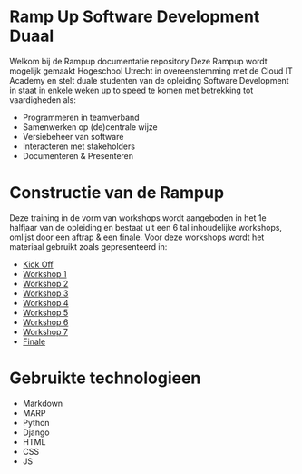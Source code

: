 # Ramp Up Software Development Duaal
Welkom  bij de Rampup documentatie repository
Deze Rampup wordt mogelijk gemaakt Hogeschool Utrecht in overeenstemming met de Cloud IT Academy en stelt duale studenten van de opleiding Software Development in staat in enkele weken up to speed te komen met betrekking tot vaardigheden als:
- Programmeren in teamverband
- Samenwerken op (de)centrale wijze
- Versiebeheer van software
- Interacteren met stakeholders
- Documenteren & Presenteren

# Constructie van de Rampup
Deze training in de vorm van workshops wordt aangeboden in het 1e halfjaar van de opleiding en bestaat uit een 6 tal inhoudelijke workshops, omlijst door een aftrap & een finale. Voor deze workshops wordt het materiaal gebruikt zoals gepresenteerd in:

* [Kick Off](./kickoff/kick-off%20slides.html)
* [Workshop 1](./workshop1/workshop1_slides.html)
* [Workshop 2](./workshop2/workshop2_slides.html)
* [Workshop 3](./workshop3/workshop3_slides.html)
* [Workshop 4](./workshop4/workshop4_slides.html)
* [Workshop 5](./workshop5/workshop5_slides.html)
* [Workshop 6](./workshop6/workshop6_slides.html)
* [Workshop 7](./workshop7/workshop7_slides.html)
* [Finale](./finale/finale_slides.html)


# Gebruikte technologieen
* Markdown
* MARP
* Python
* Django
* HTML
* CSS
* JS